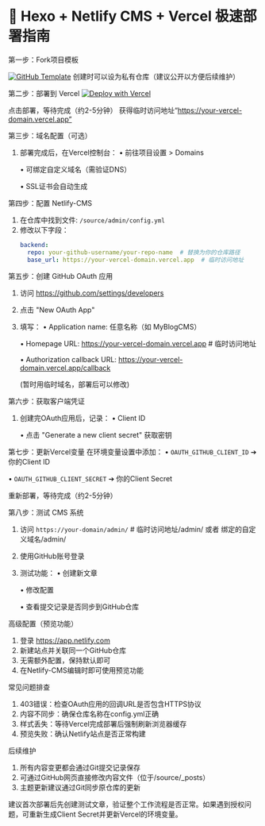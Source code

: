 # 🚀 Hexo + Netlify CMS + Vercel 极速部署指南

第一步：Fork项目模板

[![GitHub Template](https://img.shields.io/badge/Template-Ready%20to%20Use-blueviolet?logo=github&style=for-the-badge)](https://github.com/Fengxian-wang/hexo-netlify-cms-vercel/generate)
创建时可以设为私有仓库（建议公开以方便后续维护）

第二步：部署到 Vercel
[![Deploy with Vercel](https://img.shields.io/badge/deploy%20with-vercel-%23000000.svg?style=for-the-badge&logo=vercel)](https://vercel.com/new/clone)

点击部署，等待完成（约2-5分钟）
获得临时访问地址“https://your-vercel-domain.vercel.app”

第三步：域名配置（可选）
1. 部署完成后，在Vercel控制台：
   • 前往项目设置 > Domains

   • 可绑定自定义域名（需验证DNS）

   • SSL证书会自动生成

第四步：配置 Netlify-CMS
1. 在仓库中找到文件: `/source/admin/config.yml`
2. 修改以下字段：
   ```yaml
   backend:
     repo: your-github-username/your-repo-name  # 替换为你的仓库路径
     base_url: https://your-vercel-domain.vercel.app  # 临时访问地址
   ```

第五步：创建 GitHub OAuth 应用
1. 访问 https://github.com/settings/developers
2. 点击 "New OAuth App"
3. 填写：
   • Application name: 任意名称（如 MyBlogCMS）

   • Homepage URL: https://your-vercel-domain.vercel.app  # 临时访问地址

   • Authorization callback URL: https://your-vercel-domain.vercel.app/callback

   (暂时用临时域名，部署后可以修改)

第六步：获取客户端凭证
1. 创建完OAuth应用后，记录：
   • Client ID

   • 点击 "Generate a new client secret" 获取密钥


第七步：更新Vercel变量
 在环境变量设置中添加：
   • `OAUTH_GITHUB_CLIENT_ID` ➔ 你的Client ID

   • `OAUTH_GITHUB_CLIENT_SECRET` ➔ 你的Client Secret

重新部署，等待完成（约2-5分钟）

第八步：测试 CMS 系统
1. 访问 `https://your-domain/admin/`  # 临时访问地址/admin/ 或者 绑定的自定义域名/admin/
2. 使用GitHub账号登录
3. 测试功能：
   • 创建新文章

   • 修改配置

   • 查看提交记录是否同步到GitHub仓库


高级配置（预览功能）
1. 登录 https://app.netlify.com
2. 新建站点并关联同一个GitHub仓库
3. 无需额外配置，保持默认即可
4. 在Netlify-CMS编辑时即可使用预览功能

常见问题排查
1. 403错误：检查OAuth应用的回调URL是否包含HTTPS协议
2. 内容不同步：确保仓库名称在config.yml正确
3. 样式丢失：等待Vercel完成部署后强制刷新浏览器缓存
4. 预览失败：确认Netlify站点是否正常构建

后续维护
1. 所有内容变更都会通过Git提交记录保存
2. 可通过GitHub网页直接修改内容文件（位于/source/_posts）
3. 主题更新建议通过Git同步原仓库的更新

建议首次部署后先创建测试文章，验证整个工作流程是否正常。如果遇到授权问题，可重新生成Client Secret并更新Vercel的环境变量。
